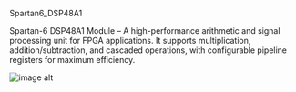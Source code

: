 Spartan6_DSP48A1

Spartan-6 DSP48A1 Module – A high-performance arithmetic and signal processing unit for FPGA applications. It supports multiplication, addition/subtraction, and cascaded operations, with configurable pipeline registers for maximum efficiency.

![image alt]([image_url](https://github.com/Abdallah-Yahia/Spartan6_DSP48A1/blob/main/image.png?raw=true))
